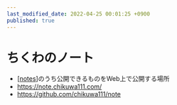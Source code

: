 ```yaml
---
last_modified_date: 2022-04-25 00:01:25 +0900
published: true
---
```


# ちくわのノート

- [[notes]]のうち公開できるものをWeb上で公開する場所
- https://note.chikuwa111.com/
- https://github.com/chikuwa111/note

[//begin]: # "Autogenerated link references for markdown compatibility"
[notes]: notes "notes"
[//end]: # "Autogenerated link references"